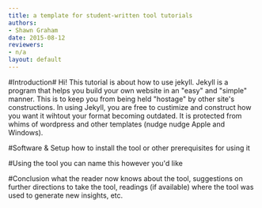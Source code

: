 ```yaml
---
title: a template for student-written tool tutorials
authors:
- Shawn Graham
date: 2015-08-12
reviewers:
- n/a
layout: default
---
```


#Introduction#
Hi! This tutorial is about how to use jekyll.
Jekyll is a program that helps you build your own website in an "easy" and "simple" manner.   This is to keep you from being held "hostage" by other site's constructions.  In using Jekyll, you are free to custimize and construct how you want it wihtout your format becoming outdated.  It is protected from whims of wordpress and other templates (nudge nudge Apple and Windows).

#Software & Setup
how to install the tool or other prerequisites for using it

#Using the tool
you can name this however you'd like

#Conclusion
what the reader now knows about the tool, suggestions on further directions to take the tool, readings (if available) where the tool was used to generate new insights, etc.

